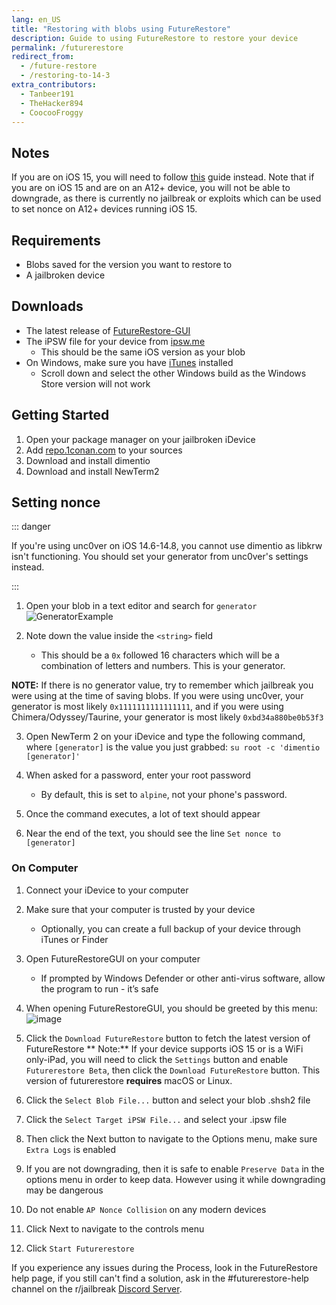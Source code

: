 ```yaml
---
lang: en_US
title: "Restoring with blobs using FutureRestore"
description: Guide to using FutureRestore to restore your device 
permalink: /futurerestore
redirect_from:
  - /future-restore
  - /restoring-to-14-3
extra_contributors:
  - Tanbeer191
  - TheHacker894
  - CoocooFroggy
---
```

## Notes
If you are on iOS 15, you will need to follow [this](https://gist.github.com/nyuszika7h/aac55c97f7925cddcf5ec3167f85dfe8) guide instead. Note that if you are on iOS 15 and are on an A12+ device, you will not be able to downgrade, as there is currently no jailbreak or exploits which can be used to set nonce on A12+ devices running iOS 15.

## Requirements

- Blobs saved for the version you want to restore to
- A jailbroken device

## Downloads

- The latest release of [FutureRestore-GUI](https://github.com/CoocooFroggy/FutureRestore-GUI/releases)
- The iPSW file for your device from [ipsw.me](https://ipsw.me)
  - This should be the same iOS version as your blob
- On Windows, make sure you have [iTunes](https://www.apple.com/itunes/) installed
  - Scroll down and select the other Windows build as the Windows Store version will not work

## Getting Started

1. Open your package manager on your jailbroken iDevice
1. Add [repo.1conan.com](https://repo.1conan.com) to your sources
1. Download and install dimentio
1. Download and install NewTerm2

## Setting nonce

::: danger

If you're using unc0ver on iOS 14.6-14.8, you cannot use dimentio as libkrw isn't functioning. You should set your generator from unc0ver's settings instead.

:::

1. Open your blob in a text editor and search for `generator`
   ![GeneratorExample](https://user-images.githubusercontent.com/48022799/117004373-aa0b6700-acee-11eb-8a70-c488163e349b.jpeg) 

1. Note down the value inside the `<string>` field
    - This should be a `0x` followed 16 characters which will be a combination of letters and numbers. This is your generator.

**NOTE:** If there is no generator value, try to remember which jailbreak you were using at the time of saving blobs. If you were using unc0ver, your generator is most likely `0x1111111111111111`, and if you were using Chimera/Odyssey/Taurine, your generator is most likely `0xbd34a880be0b53f3`

3. Open NewTerm 2 on your iDevice and type the following command, where `[generator]` is the value you just grabbed: `su root -c 'dimentio [generator]'`
    
1. When asked for a password, enter your root password
    - By default, this is set to `alpine`, not your phone's password.
1. Once the command executes, a lot of text should appear
1. Near the end of the text, you should see the line `Set nonce to [generator]`
 
### On Computer 
1. Connect your iDevice to your computer
1. Make sure that your computer is trusted by your device
    - Optionally, you can create a full backup of your device through iTunes or Finder
1. Open FutureRestoreGUI on your computer
    - If prompted by Windows Defender or other anti-virus software, allow the program to run - it’s safe
1. When opening FutureRestoreGUI, you should be greeted by this menu:
![image](https://user-images.githubusercontent.com/48022799/147845013-73dbda5b-500d-4f5a-ae51-3751d9268fe6.png)

1. Click the `Download FutureRestore` button to fetch the latest version of FutureRestore
** Note:** If your device supports iOS 15 or is a WiFi only-iPad, you will need to click the `Settings` button and enable `Futurerestore Beta`, then click the `Download FutureRestore` button. This version of futurerestore **requires** macOS or Linux.
1. Click the `Select Blob File...` button and select your blob .shsh2 file
1. Click the `Select Target iPSW File...` and select your .ipsw file
1. Then click the Next button to navigate to the Options menu, make sure `Extra Logs` is enabled
1. If you are not downgrading, then it is safe to enable `Preserve Data` in the options menu in order to keep data. However using it while downgrading may be dangerous
1. Do not enable `AP Nonce Collision` on any modern devices
1. Click Next to navigate to the controls menu
1. Click `Start Futurerestore`

If you experience any issues during the Process, look in the <router-link to="/futurerestore-help">FutureRestore help page</router-link>, if you still can't find a solution, ask in the #futurerestore-help channel on the r/jailbreak [Discord Server](https://discord.gg/9apvC4C3CC).
